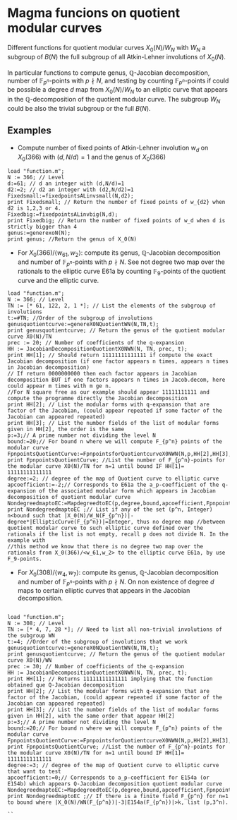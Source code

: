 # Magma funcions on quotient modular curves

Different functions for quotient modular curves $X_0(N)/W_N$ with $W_N$ a subgroup of $B(N)$ the full subgroup of all Atkin-Lehner involutions of $X_0(N)$. 

In particular functions to compute genus, $\mathbb{Q}$-Jacobian decomposition, number of $\mathbb{F}_{p^n}$-points with $p\nmid N$, and testing by counting $\mathbb{F}_{p^n}$-points if could be possible a degree $d$ map from $X_0(N)/W_N$ to an elliptic curve that appears in the $\mathbb{Q}$-decomposition of the quotient modular curve. The subgroup $W_N$ could be also the trivial subgroup or the full $B(N)$.

## Examples
- Compute number of fixed points of Atkin-Lehner involution $w_d$ on $X_0(366)$ with $(d,N/d)=1$ and the genus of $X_0(366)$
```magma
load "function.m";
N := 366; // Level
d:=61; // d an integer with (d,N/d)=1
d2:=2; // d2 an integer with (d2,N/d2)=1
Fixedsmall:=fixedpointsALinvsmall(N,d2);
print Fixedsmall; // Return the number of fixed points of w_{d2} when d2 is 1,2,3 or 4.
Fixedbig:=fixedpointsALinvbig(N,d);
print Fixedbig; // Return the number of fixed points of w_d when d is strictly bigger than 4
genus:=generexoN(N);
print genus; //Return the genus of X_0(N)
```

- For $X_0(366) / \langle w_{61}, w_2 \rangle$: compute its genus, $\mathbb{Q}$-Jacobian decomposition and number of $\mathbb{F}_{p^n}$-points with $p\nmid N$. See not degree two map over the rationals to the elliptic curve E61a by counting $\mathbb{F}_9$-points of the quotient curve and the elliptic curve.

```magma
load "function.m";
N := 366; // Level
TN := [* 61, 122, 2, 1 *]; // List the elements of the subgroup of involutions
t:=#TN; //Order of the subgroup of involutions
genusquotientcurve:=genereX0NQuotientWN(N,TN,t);
print genusquotientcurve; // Return the genus of the quotient modular curve X0(N)/TN
prec := 20; // Number of coefficients of the q-expansion
HH := JacobianDecompositionQuotientX0NWN(N, TN, prec, t);
print HH[1]; // Should return 11111111111111 if compute the exact Jacobian decomposition (if one factor appears n times, appears n times in Jacobian decomposition)
// If return 0000000000 then each factor appears in Jacobian decomposition BUT if one factors appears n times in Jacob.decom, here could appear m times with m ge n.
//For N square free as our example should appear 11111111111 and compute the programme directly the Jacobian decomposition
print HH[2]; // List the modular forms with q-expansion that are factor of the Jacobian, (could appear repeated if some factor of the Jacobian can appeared repeated)
print HH[3]; // List the number fields of the list of modular forms given in HH[2], the order is the same 
p:=3;// A prime number not dividing the level N
bound:=20;// For bound n where we will compute F_{p^n} points of the modular curve
FpnpointsQuotientCurve:=FpnpointsforQuotientcurveX0NWN(N,p,HH[2],HH[3],bound);
print FpnpointsQuotientCurve; //List the number of F_{p^n}-points for the modular curve X0(N)/TN for n=1 until bound IF HH[1]= 11111111111111
degree:=2; // degree of the map of Quotient curve to elliptic curve
apcoefficient:=-2;// Corresponds to E61a the a_p-coefficient of the q-expansion of the associated modular form which appears in Jacobian decomposition of quotient modular curve
NondegreedmaptoEC:=MapdegreedtoEC(p,degree,bound,apcoefficient,FpnpointsQuotientCurve);
print NondegreedmaptoEC ;// List if any of the set (p^n, Integer) n<bound such that |X_0(N)/W_N(F_{p^n})|-degree*|EllipticCurve(F_{p^n})|=Integer, thus no degree map //between quotient modular curve to such elliptic curve defined over the rationals if the list is not empty, recall p does not divide N. In the example with
//this method we know that there is no degree two map over the rationals from X_0(366)/<w_61,w_2> to the elliptic curve E61a, by use F_9-points.
```
- For $X_0(308)/\langle w_4,w_7 \rangle$: compute its genus, $\mathbb{Q}$-Jacobian decomposition and number of $\mathbb{F}_{p^n}$-points with $p\nmid N$. On non existence of degree $d$ maps to certain elliptic curves that appears in the Jacobian decomposition.

```` magma

load "function.m";
N := 308; // Level
TN := [* 4, 7, 28 *]; // Need to list all non-trivial involutions of the subgroup WN
t:=4; //Order of the subgroup of involutions that we work
genusquotientcurve:=genereX0NQuotientWN(N,TN,t);
print genusquotientcurve; // Return the genus of the quotient modular curve X0(N)/WN
prec := 30; // Number of coefficients of the q-expansion
HH := JacobianDecompositionQuotientX0NWN(N, TN, prec, t);
print HH[1]; // Returns 11111111111111 implying that the function obtained que Q-Jacobian decomposition
print HH[2]; // List the modular forms with q-expansion that are factor of the Jacobian, (could appear repeated if some factor of the Jacobian can appeared repeated)
print HH[3]; // List the number fields of the list of modular forms given in HH[2], with the same order that appear HH[2]
p:=3;// A prime number not dividing the level N
bound:=20;// For bound n where we will compute F_{p^n} points of the modular curve
FpnpointsQuotientCurve:=FpnpointsforQuotientcurveX0NWN(N,p,HH[2],HH[3],bound);
print FpnpointsQuotientCurve; //List the number of F_{p^n}-points for the modular curve X0(N)/TN for n=1 until bound IF HH[1]= 11111111111111
degree:=3; // degree of the map of Quotient curve to elliptic curve that want to test
apcoefficient:=0;// Corresponds to a_p-coefficient for E154a (or E154b) which appears Q-Jacobian decomposition quotient modular curve
NondegreedmaptoEC:=MapdegreedtoEC(p,degree,bound,apcoefficient,FpnpointsQuotientCurve);
print NondegreedmaptoEC ;// If there is a finite field F_{p^n} for n=1 to bound where |X_0(N)/WN(F_{p^n})|-3|E154a(F_{p^n})|>k, list (p,3^n).

``
